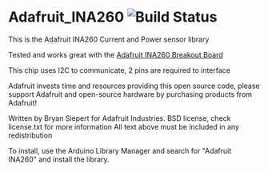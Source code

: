 Adafruit_INA260 ![Build Status](https://github.com/adafruit/Adafruit_INA260/workflows/Arduino%20Library%20CI/badge.svg)
================

This is the Adafruit INA260 Current and Power sensor library

Tested and works great with the [Adafruit INA260 Breakout Board](http://www.adafruit.com/products/4226)

This chip uses I2C to communicate, 2 pins are required to interface

Adafruit invests time and resources providing this open source code,
please support Adafruit and open-source hardware by purchasing
products from Adafruit!

Written by Bryan Siepert for Adafruit Industries.
BSD license, check license.txt for more information
All text above must be included in any redistribution

To install, use the Arduino Library Manager and search for "Adafruit INA260" and install the library.
